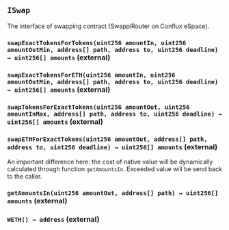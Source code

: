 ## `ISwap`

The interface of swapping contract (SwappiRouter on Conflux eSpace).




### `swapExactTokensForTokens(uint256 amountIn, uint256 amountOutMin, address[] path, address to, uint256 deadline) → uint256[] amounts` (external)





### `swapExactTokensForETH(uint256 amountIn, uint256 amountOutMin, address[] path, address to, uint256 deadline) → uint256[] amounts` (external)





### `swapTokensForExactTokens(uint256 amountOut, uint256 amountInMax, address[] path, address to, uint256 deadline) → uint256[] amounts` (external)





### `swapETHForExactTokens(uint256 amountOut, address[] path, address to, uint256 deadline) → uint256[] amounts` (external)

An important difference here: the cost of native value will be dynamically calculated through function `getAmountsIn`.
Exceeded value will be send back to the caller.



### `getAmountsIn(uint256 amountOut, address[] path) → uint256[] amounts` (external)





### `WETH() → address` (external)








